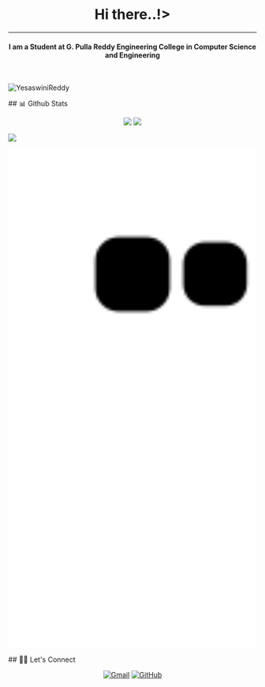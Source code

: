 <h1 align="center">Hi there..!></h1>
<p align="center">
</p>
<hr/>
<h4 align="center">I am a Student at G. Pulla Reddy Engineering College in Computer Science and Engineering</h4>
<br>
<p align="left"> <img src="https://komarev.com/ghpvc/?username=YesaswiniReddy&label=Profile%20views&color=0e75b6&style=flat" alt="YesaswiniReddy" /> </p>
## 📊 Github Stats
<p align="center">
   <img width="48%" src="https://github-readme-stats.vercel.app/api?username=YesaswiniReddy&show_icons=true&theme=radical" />
   <img width="48%" src="https://github-readme-streak-stats.herokuapp.com/?user=YesaswiniReddy&theme=radical" />
</p>
<img src="https://activity-graph.herokuapp.com/graph?username=YesaswiniReddy&theme=redical&count_private=true">
<p align="center">
<p align="center"> <img src="https://github.com/arpanaditya/arpanaditya/blob/output/github-contribution-grid-snake.svg" width="1000" /> </p>
## 🙋‍♀️ Let's Connect

<p align="center">
	<a href="mailto:yesaswinireddy280@gmail.com"><img src="https://img.icons8.com/bubbles/50/000000/gmail.png" alt="Gmail"/></a>
	<a href="https://github.com/YesaswiniReddy/YesaswiniReddy"><img src="https://img.icons8.com/bubbles/50/000000/github.png" alt="GitHub"/>
</p>

<!--img align="right" alt="Coding" width="450" src="https://camo.githubusercontent.com/6607041227d81f650340ff070cc2843518acad359b57e5bb054a9fb7127aa041/68747470733a2f2f63646e2e6472696262626c652e636f6d2f75736572732f323634363432332f73637265656e73686f74732f353530373139362f636f6d70757465722e676966" data-canonical-src="https://cdn.dribbble.com/users/2646423/screenshots/5507196/computer.gif" style="max-width:100%;"/-->
